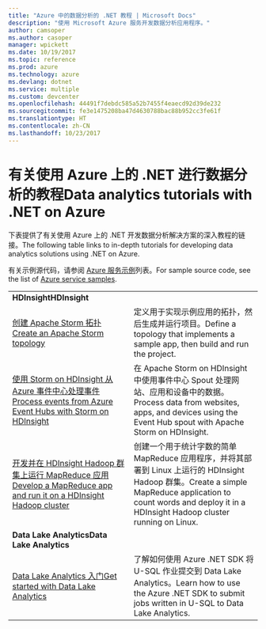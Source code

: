 ```yaml
---
title: "Azure 中的数据分析的 .NET 教程 | Microsoft Docs"
description: "使用 Microsoft Azure 服务开发数据分析应用程序。"
author: camsoper
ms.author: casoper
manager: wpickett
ms.date: 10/19/2017
ms.topic: reference
ms.prod: azure
ms.technology: azure
ms.devlang: dotnet
ms.service: multiple
ms.custom: devcenter
ms.openlocfilehash: 44491f7debdc585a52b7455f4eaecd92d39de232
ms.sourcegitcommit: fe3e1475208ba47d4630788bac88b952cc3fe61f
ms.translationtype: HT
ms.contentlocale: zh-CN
ms.lasthandoff: 10/23/2017
---
```

# <a name="data-analytics-tutorials-with-net-on-azure"></a><span data-ttu-id="92efe-103">有关使用 Azure 上的 .NET 进行数据分析的教程</span><span class="sxs-lookup"><span data-stu-id="92efe-103">Data analytics tutorials with .NET on Azure</span></span>

<span data-ttu-id="92efe-104">下表提供了有关使用 Azure 上的 .NET 开发数据分析解决方案的深入教程的链接。</span><span class="sxs-lookup"><span data-stu-id="92efe-104">The following table links to in-depth tutorials for developing data analytics solutions using .NET on Azure.</span></span> 

<span data-ttu-id="92efe-105">有关示例源代码，请参阅 [Azure 服务示例](https://azure.microsoft.com/resources/samples/?platform=dotnet)列表。</span><span class="sxs-lookup"><span data-stu-id="92efe-105">For sample source code, see the list of [Azure service samples](https://azure.microsoft.com/resources/samples/?platform=dotnet).</span></span>

| | |
|---|---|
| <span data-ttu-id="92efe-106">**HDInsight**</span><span class="sxs-lookup"><span data-stu-id="92efe-106">**HDInsight**</span></span> | |
| <span data-ttu-id="92efe-107">[创建 Apache Storm 拓扑][1]</span><span class="sxs-lookup"><span data-stu-id="92efe-107">[Create an Apache Storm topology][1]</span></span> | <span data-ttu-id="92efe-108">定义用于实现示例应用的拓扑，然后生成并运行项目。</span><span class="sxs-lookup"><span data-stu-id="92efe-108">Define a topology that implements a sample app, then build and run the project.</span></span> | 
| <span data-ttu-id="92efe-109">[使用 Storm on HDInsight 从 Azure 事件中心处理事件][2]</span><span class="sxs-lookup"><span data-stu-id="92efe-109">[Process events from Azure Event Hubs with Storm on HDInsight][2]</span></span> | <span data-ttu-id="92efe-110">在 Apache Storm on HDInsight 中使用事件中心 Spout 处理网站、应用和设备中的数据。</span><span class="sxs-lookup"><span data-stu-id="92efe-110">Process data from websites, apps, and devices using the Event Hub spout with Apache Storm on HDInsight.</span></span>
| <span data-ttu-id="92efe-111">[开发并在 HDInsight Hadoop 群集上运行 MapReduce 应用][3]</span><span class="sxs-lookup"><span data-stu-id="92efe-111">[Develop a MapReduce app and run it on a HDInsight Hadoop cluster][3]</span></span> | <span data-ttu-id="92efe-112">创建一个用于统计字数的简单 MapReduce 应用程序，并将其部署到 Linux 上运行的 HDInsight Hadoop 群集。</span><span class="sxs-lookup"><span data-stu-id="92efe-112">Create a simple MapReduce application to count words and deploy it in a HDInsight Hadoop cluster running on Linux.</span></span> |
| <span data-ttu-id="92efe-113">**Data Lake Analytics**</span><span class="sxs-lookup"><span data-stu-id="92efe-113">**Data Lake Analytics**</span></span> | |
| <span data-ttu-id="92efe-114">[Data Lake Analytics 入门][4]</span><span class="sxs-lookup"><span data-stu-id="92efe-114">[Get started with Data Lake Analytics][4]</span></span> | <span data-ttu-id="92efe-115">了解如何使用 Azure .NET SDK 将 U-SQL 作业提交到 Data Lake Analytics。</span><span class="sxs-lookup"><span data-stu-id="92efe-115">Learn how to use the Azure .NET SDK to submit jobs written in U-SQL to Data Lake Analytics.</span></span>|


[1]: /azure/hdinsight/hdinsight-storm-develop-csharp-event-hub-topology
[2]: /azure/hdinsight/hdinsight-storm-develop-csharp-visual-studio-topology
[3]: /azure/hdinsight/hdinsight-hadoop-dotnet-csharp-mapreduce-streaming
[4]: /azure/data-lake-analytics/data-lake-analytics-get-started-net-sdk